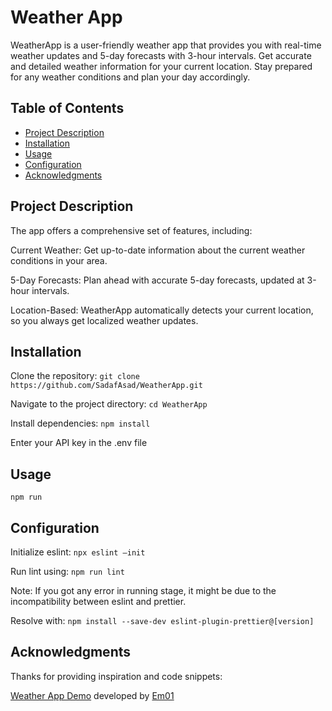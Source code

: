 # Weather App

WeatherApp is a user-friendly weather app that provides you with real-time weather updates and 5-day forecasts with 3-hour intervals. Get accurate and detailed weather information for your current location. Stay prepared for any weather conditions and plan your day accordingly. 

## Table of Contents

- [Project Description](#project-description)
- [Installation](#installation)
- [Usage](#usage)
- [Configuration](#configuration)
- [Acknowledgments](#acknowledgments)

## Project Description

The app offers a comprehensive set of features, including:

Current Weather: Get up-to-date information about the current weather conditions in your area.

5-Day Forecasts: Plan ahead with accurate 5-day forecasts, updated at 3-hour intervals.

Location-Based: WeatherApp automatically detects your current location, so you always get localized weather updates.


## Installation

Clone the repository: `git clone https://github.com/SadafAsad/WeatherApp.git`

Navigate to the project directory: `cd WeatherApp`

Install dependencies: `npm install`

Enter your API key in the .env file

## Usage

``` npm run ```

## Configuration

Initialize eslint: `npx eslint –init` 

Run lint using: `npm run lint`

Note: If you got any error in running stage, it might be due to the incompatibility between eslint and prettier.

Resolve with: `npm install --save-dev eslint-plugin-prettier@[version]`

## Acknowledgments

Thanks for providing inspiration and code snippets: 

[Weather App Demo](https://github.com/Em01/weather-app-demo) developed by [Em01](https://github.com/Em01)


